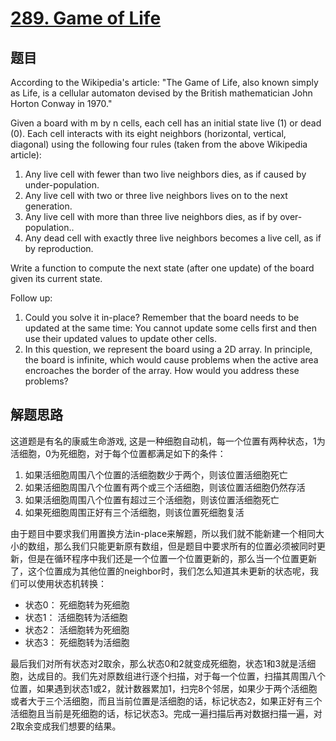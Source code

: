 # [289. Game of Life](https://leetcode-cn.com/problems/game-of-life/)

## 题目
According to the Wikipedia's article: "The Game of Life, also known simply as Life, is a cellular automaton devised by the British mathematician John Horton Conway in 1970."



Given a board with m by n cells, each cell has an initial state live (1) or dead (0). Each cell interacts with its eight neighbors (horizontal, vertical, diagonal) using the following four rules (taken from the above Wikipedia article):

1. Any live cell with fewer than two live neighbors dies, as if caused by under-population.
1. Any live cell with two or three live neighbors lives on to the next generation.
1. Any live cell with more than three live neighbors dies, as if by over-population..
1. Any dead cell with exactly three live neighbors becomes a live cell, as if by reproduction.

Write a function to compute the next state (after one update) of the board given its current state.

Follow up: 
1. Could you solve it in-place? Remember that the board needs to be updated at the same time: You cannot update some cells first and then use their updated values to update other cells.
1. In this question, we represent the board using a 2D array. In principle, the board is infinite, which would cause problems when the active area encroaches the border of the array. How would you address these problems?


## 解题思路
这道题是有名的康威生命游戏, 这是一种细胞自动机，每一个位置有两种状态，1为活细胞，0为死细胞，对于每个位置都满足如下的条件：

1. 如果活细胞周围八个位置的活细胞数少于两个，则该位置活细胞死亡
2. 如果活细胞周围八个位置有两个或三个活细胞，则该位置活细胞仍然存活
3. 如果活细胞周围八个位置有超过三个活细胞，则该位置活细胞死亡
4. 如果死细胞周围正好有三个活细胞，则该位置死细胞复活

由于题目中要求我们用置换方法in-place来解题，所以我们就不能新建一个相同大小的数组，那么我们只能更新原有数组，但是题目中要求所有的位置必须被同时更新，但是在循环程序中我们还是一个位置一个位置更新的，那么当一个位置更新了，这个位置成为其他位置的neighbor时，我们怎么知道其未更新的状态呢，我们可以使用状态机转换：

- 状态0： 死细胞转为死细胞
- 状态1： 活细胞转为活细胞
- 状态2： 活细胞转为死细胞
- 状态3： 死细胞转为活细胞

最后我们对所有状态对2取余，那么状态0和2就变成死细胞，状态1和3就是活细胞，达成目的。我们先对原数组进行逐个扫描，对于每一个位置，扫描其周围八个位置，如果遇到状态1或2，就计数器累加1，扫完8个邻居，如果少于两个活细胞或者大于三个活细胞，而且当前位置是活细胞的话，标记状态2，如果正好有三个活细胞且当前是死细胞的话，标记状态3。完成一遍扫描后再对数据扫描一遍，对2取余变成我们想要的结果。

